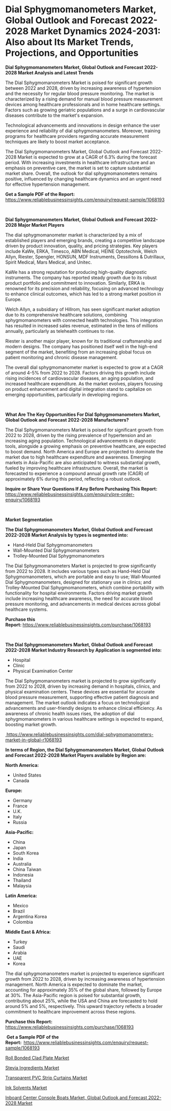 <p><h1>Dial Sphygmomanometers Market, Global Outlook and Forecast 2022-2028 Market Dynamics 2024-2031: Also about Its Market Trends, Projections, and Opportunities</h1></p><p><strong>Dial Sphygmomanometers Market, Global Outlook and Forecast 2022-2028 Market Analysis and Latest Trends</strong></p>
<p><p>The Dial Sphygmomanometers Market is poised for significant growth between 2022 and 2028, driven by increasing awareness of hypertension and the necessity for regular blood pressure monitoring. The market is characterized by a rising demand for manual blood pressure measurement devices among healthcare professionals and in home healthcare settings. Factors such as growing geriatric populations and a surge in cardiovascular diseases contribute to the market's expansion. </p><p>Technological advancements and innovations in design enhance the user experience and reliability of dial sphygmomanometers. Moreover, training programs for healthcare providers regarding accurate measurement techniques are likely to boost market acceptance. </p><p>The Dial Sphygmomanometers Market, Global Outlook and Forecast 2022-2028 Market is expected to grow at a CAGR of 6.3% during the forecast period. With increasing investments in healthcare infrastructure and an emphasis on preventive care, the market is set to capture substantial market share. Overall, the outlook for dial sphygmomanometers remains positive, influenced by changing healthcare dynamics and an urgent need for effective hypertension management.</p></p>
<p><strong>Get a Sample PDF of the Report:&nbsp;</strong> <a href="https://www.reliablebusinessinsights.com/enquiry/request-sample/1068193">https://www.reliablebusinessinsights.com/enquiry/request-sample/1068193</a></p>
<p>&nbsp;</p>
<p><strong>Dial Sphygmomanometers Market, Global Outlook and Forecast 2022-2028 Major Market Players</strong></p>
<p><p>The dial sphygmomanometer market is characterized by a mix of established players and emerging brands, creating a competitive landscape driven by product innovation, quality, and pricing strategies. Key players include KaWe, ERKA, Timesco, ABN Medical, HEINE Optotechnik, Welch Allyn, Riester, Spengler, HONSUN, MDF Instruments, Dessillons & Dutrillaux, Spirit Medical, Mars Medical, and Unitec.</p><p>KaWe has a strong reputation for producing high-quality diagnostic instruments. The company has reported steady growth due to its robust product portfolio and commitment to innovation. Similarly, ERKA is renowned for its precision and reliability, focusing on advanced technology to enhance clinical outcomes, which has led to a strong market position in Europe.</p><p>Welch Allyn, a subsidiary of Hillrom, has seen significant market adoption due to its comprehensive healthcare solutions, combining sphygmomanometers with connected health technologies. This integration has resulted in increased sales revenue, estimated in the tens of millions annually, particularly as telehealth continues to rise.</p><p>Riester is another major player, known for its traditional craftsmanship and modern designs. The company has positioned itself well in the high-end segment of the market, benefiting from an increasing global focus on patient monitoring and chronic disease management.</p><p>The overall dial sphygmomanometer market is expected to grow at a CAGR of around 4-5% from 2022 to 2028. Factors driving this growth include rising incidences of cardiovascular diseases, an aging population, and increased healthcare expenditure. As the market evolves, players focusing on product enhancement and digital integration stand to capitalize on emerging opportunities, particularly in developing regions.</p></p>
<p>&nbsp;</p>
<p><strong>What Are The Key Opportunities For Dial Sphygmomanometers Market, Global Outlook and Forecast 2022-2028 Manufacturers?</strong></p>
<p><p>The Dial Sphygmomanometers Market is poised for significant growth from 2022 to 2028, driven by the rising prevalence of hypertension and an increasing aging population. Technological advancements in diagnostic tools, alongside a growing emphasis on preventive healthcare, are expected to boost demand. North America and Europe are projected to dominate the market due to high healthcare expenditure and awareness. Emerging markets in Asia-Pacific are also anticipated to witness substantial growth, fueled by improving healthcare infrastructure. Overall, the market is forecasted to experience a compound annual growth rate (CAGR) of approximately 6% during this period, reflecting a robust outlook.</p></p>
<p><strong>Inquire or Share Your Questions If Any Before Purchasing This Report:</strong> <a href="https://www.reliablebusinessinsights.com/enquiry/pre-order-enquiry/1068193">https://www.reliablebusinessinsights.com/enquiry/pre-order-enquiry/1068193</a></p>
<p>&nbsp;</p>
<p><strong>Market Segmentation</strong></p>
<p><strong>The Dial Sphygmomanometers Market, Global Outlook and Forecast 2022-2028 Market Analysis by types is segmented into:</strong></p>
<p><ul><li>Hand-Held Dial Sphygmomanometers</li><li>Wall-Mounted Dial Sphygmomanometers</li><li>Trolley-Mounted Dial Sphygmomanometers</li></ul></p>
<p><p>The Dial Sphygmomanometers Market is projected to grow significantly from 2022 to 2028. It includes various types such as Hand-Held Dial Sphygmomanometers, which are portable and easy to use; Wall-Mounted Dial Sphygmomanometers, designed for stationary use in clinics; and Trolley-Mounted Dial Sphygmomanometers, which combine portability with functionality for hospital environments. Factors driving market growth include increasing healthcare awareness, the need for accurate blood pressure monitoring, and advancements in medical devices across global healthcare systems.</p></p>
<p><strong>Purchase this Report:&nbsp;</strong><a href="https://www.reliablebusinessinsights.com/purchase/1068193">https://www.reliablebusinessinsights.com/purchase/1068193</a></p>
<p>&nbsp;</p>
<p><strong>The Dial Sphygmomanometers Market, Global Outlook and Forecast 2022-2028 Market Industry Research by Application is segmented into:</strong></p>
<p><ul><li>Hospital</li><li>Clinic</li><li>Physical Examination Center</li></ul></p>
<p><p>The Dial Sphygmomanometers market is projected to grow significantly from 2022 to 2028, driven by increasing demand in hospitals, clinics, and physical examination centers. These devices are essential for accurate blood pressure measurement, supporting effective patient diagnosis and management. The market outlook indicates a focus on technological advancements and user-friendly designs to enhance clinical efficiency. As awareness of chronic health issues rises, the adoption of dial sphygmomanometers in various healthcare settings is expected to expand, boosting market growth.</p></p>
<p><a href="https://www.reliablebusinessinsights.com/dial-sphygmomanometers-market-in-global-r1068193">&nbsp;https://www.reliablebusinessinsights.com/dial-sphygmomanometers-market-in-global-r1068193</a></p>
<p><strong>In terms of Region, the Dial Sphygmomanometers Market, Global Outlook and Forecast 2022-2028 Market Players available by Region are:</strong></p>
<p>
    <p> <strong> North America: </strong>
        <ul>
            <li>United States</li>
            <li>Canada</li>
        </ul>
        </p> 
    <p> <strong> Europe: </strong>
        <ul>
            <li>Germany</li>
            <li>France</li>
            <li>U.K.</li>
            <li>Italy</li>
            <li>Russia</li>
        </ul>
        </p> 
    <p> <strong> Asia-Pacific: </strong>
        <ul>
            <li>China</li>
            <li>Japan</li>
            <li>South Korea</li>
            <li>India</li>
            <li>Australia</li>
            <li>China Taiwan</li>
            <li>Indonesia</li>
            <li>Thailand</li>
            <li>Malaysia</li>
        </ul>
        </p> 
    <p> <strong> Latin America: </strong>
        <ul>
            <li>Mexico</li>
            <li>Brazil</li>
            <li>Argentina Korea</li>
            <li>Colombia</li>
        </ul>
        </p> 
    <p> <strong> Middle East & Africa: </strong>
        <ul>
            <li>Turkey</li>
            <li>Saudi</li>
            <li>Arabia</li>
            <li>UAE</li>
            <li>Korea</li>
        </ul>
    </p>
    </p>
<p><p>The dial sphygmomanometers market is projected to experience significant growth from 2022 to 2028, driven by increasing awareness of hypertension management. North America is expected to dominate the market, accounting for approximately 35% of the global share, followed by Europe at 30%. The Asia-Pacific region is poised for substantial growth, contributing about 25%, while the USA and China are forecasted to hold around 5% and 5%, respectively. This upward trajectory reflects a broader commitment to healthcare improvement across these regions.</p></p>
<p><strong>Purchase this Report: </strong><a href="https://www.reliablebusinessinsights.com/purchase/1068193">https://www.reliablebusinessinsights.com/purchase/1068193</a></p>
<p>&nbsp;<strong>Get a Sample PDF of the Report:&nbsp;&nbsp;</strong><a href="https://www.reliablebusinessinsights.com/enquiry/request-sample/1068193">https://www.reliablebusinessinsights.com/enquiry/request-sample/1068193</a></p>
<p><strong></strong></p>
<p><p><a href="https://issuu.com/reportprime-2/docs/roll-bonded-clad-plate-market-size-_d456d35f3f05a8">Roll Bonded Clad Plate Market</a></p><p><a href="https://www.linkedin.com/pulse/stevia-ingredients-market-share-size-trends-industry-analysis-cnlkc?trackingId=A%2FGgrUp6SmCBnEvWw2MvPw%3D%3D">Stevia Ingredients Market</a></p><p><a href="https://medium.com/@jack.peake76867/the-comprehensive-transparent-pvc-strip-curtains-market-research-report-is-essential-for-dcbd786dafaa">Transparent PVC Strip Curtains Market</a></p><p><a href="https://www.linkedin.com/pulse/ink-solvents-market-evolution-global-trends-regional-dynamics-xo6nf?trackingId=koE1CM9nSYmeJTrYktr5jQ%3D%3D">Ink Solvents Market</a></p><p><a href="https://github.com/indrystar/Market-Research-Report-List-5/blob/main/inboard-center-console-boats-market-global-outlook-and-forecast-2022-2028-market.md">Inboard Center Console Boats Market, Global Outlook and Forecast 2022-2028 Market</a></p></p>